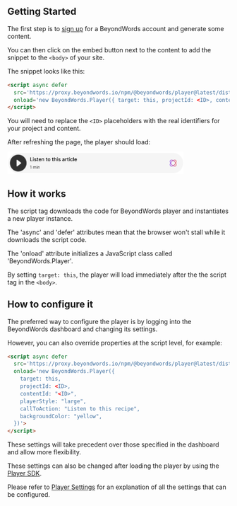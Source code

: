 ## Getting Started

The first step is to [sign up](https://dash.beyondwords.io/auth/signup) for a
BeyondWords account and generate some content.

You can then click on the embed button next to the content to add the snippet
to the `<body>` of your site.

The snippet looks like this:

```html
<script async defer
  src='https://proxy.beyondwords.io/npm/@beyondwords/player@latest/dist/umd.js'
  onload='new BeyondWords.Player({ target: this, projectId: <ID>, contentId: "<ID>" })'>
</script>
```

You will need to replace the `<ID>` placeholders with the real identifiers for
your project and content.

After refreshing the page, the player should load:

<img src="./images/standard-player.png" width="400px" />

## How it works

The script tag downloads the code for BeyondWords player and instantiates a new
player instance.

The 'async' and 'defer' attributes mean that the browser won't stall while it
downloads the script code.

The 'onload' attribute initializes a JavaScript class called 'BeyondWords.Player'.

By setting `target: this`, the player will load immediately after the the
script tag in the `<body>`.

## How to configure it

The preferred way to configure the player is by logging into the BeyondWords
dashboard and changing its settings.

However, you can also override properties at the script level, for example:

```html
<script async defer
  src='https://proxy.beyondwords.io/npm/@beyondwords/player@latest/dist/umd.js'
  onload='new BeyondWords.Player({
    target: this,
    projectId: <ID>,
    contentId: "<ID>",
    playerStyle: "large",
    callToAction: "Listen to this recipe",
    backgroundColor: "yellow",
  })'>
</script>
```

These settings will take precedent over those specified in the dashboard and
allow more flexibility.

These settings can also be changed after loading the player by using the [Player SDK](./player-sdk.md).

Please refer to [Player Settings](./player-settings.md) for an explanation of all the settings that can be configured.
